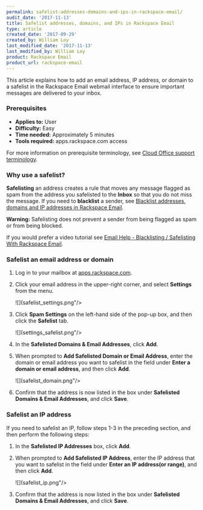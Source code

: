 ```yaml
---
permalink: safelist-addresses-domains-and-ips-in-rackspace-email/
audit_date: '2017-11-13'
title: Safelist addresses, domains, and IPs in Rackspace Email
type: article
created_date: '2017-09-29'
created_by: William Loy
last_modified_date: '2017-11-13'
last_modified_by: William Loy
product: Rackspace Email
product_url: rackspace-email
---
```


This article explains how to add an email address, IP address, or domain to a safelist in the Rackspace Email webmail interface to ensure important messages are delivered to your inbox.

### Prerequisites

- **Applies to:** User
- **Difficulty:** Easy
- **Time needed:** Approximately 5 minutes
- **Tools required:**  apps.rackspace.com access

For more information on prerequisite terminology, see [Cloud Office support terminology](/support/how-to/cloud-office-support-terminology).

### Why use a safelist?

**Safelisting** an address creates a rule that moves any message flagged as spam from the address you safelisted to the **Inbox** so that you do not miss the message. If you need to **blacklist** a sender, see [Blacklist addresses, domains and IP addresses in Rackspace Email](/support/how-to/blacklist-addresses-domains-and-ip-addresses-in-rackspace-email).

**Warning:** Safelisting does not prevent a sender from being flagged as spam or from being blocked.

If you would prefer a video tutorial see [Email Help - Blacklisting / Safelisting With Rackspace Email](https://emailhelp.rackspace.com/l/safelist-webmail).

### Safelist an email address or domain

1. Log in to your mailbox at [apps.rackspace.com](https://apps.rackspace.com).

2. Click your email address in the upper-right corner, and select **Settings** from the menu.

    ![](safelist_settings.png"/>

3. Click **Spam Settings** on the left-hand side of the pop-up box, and then click the **Safelist** tab.

    ![](settings_safelist.png"/>

4. In the **Safelisted Domains & Email Addresses**, click **Add**.

5. When prompted to **Add Safelisted Domain or Email Address**, enter the domain or email address you want to safelist in the field under **Enter a domain or email address**, and then click **Add**.

    ![](safelist_domain.png"/>

6. Confirm that the address is now listed in the box under **Safelisted Domains & Email Addresses**, and click **Save**.

### Safelist an IP address

If you need to safelist an IP, follow steps 1-3 in the preceding section, and then perform the following steps:

1. In the **Safelisted IP Addresses** box, click **Add**.

2. When prompted to **Add Safelisted IP Address**, enter the IP address that you want to safelist in the field under **Enter an IP address(or range)**, and then click **Add**.

    ![](safelist_ip.png"/>

3. Confirm that the address is now listed in the box under **Safelisted Domains & Email Addresses**, and click **Save**.
